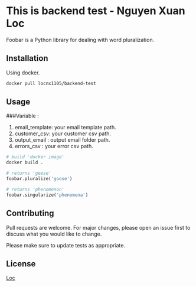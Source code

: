 

# This is backend test - Nguyen Xuan Loc

Foobar is a Python library for dealing with word pluralization.

## Installation

Using docker.

```bash
docker pull locnx1105/backend-test
```

## Usage
###Variable :
1. email_template: your email template path.
2. customer_csv: your customer csv path.
3. output_email : output email folder path.
4. errors_csv : your error csv path.

```python
# build 'docker image'
docker build .

# returns 'geese'
foobar.pluralize('goose')

# returns 'phenomenon'
foobar.singularize('phenomena')
```

## Contributing
Pull requests are welcome. For major changes, please open an issue first to discuss what you would like to change.

Please make sure to update tests as appropriate.

## License
[Loc](locnx1105@gmail.com)
